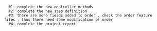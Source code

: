       #1: complete the new controller methods
      #2: complete the new step definition
      #3: there are more fields added to order , check the order feature files , thus there need some modification of order 
      #4: complete the project report 
